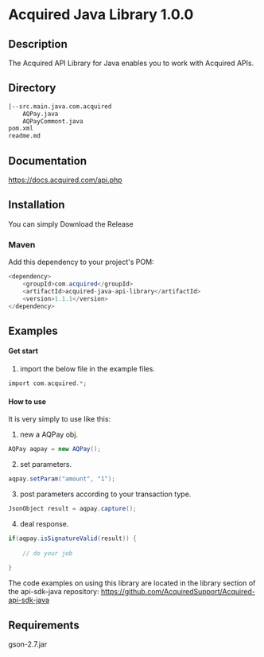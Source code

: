 # Acquired Java Library 1.0.0

## Description ##
The Acquired API Library for Java enables you to work with Acquired APIs.

## Directory ##
```html
|--src.main.java.com.acquired
    AQPay.java
    AQPayCommont.java
pom.xml
readme.md  
``` 

## Documentation  ##
https://docs.acquired.com/api.php

## Installation ##
You can simply Download the Release

### Maven ###
Add this dependency to your project's POM:
```java
<dependency>
    <groupId>com.acquired</groupId>
    <artifactId>acquired-java-api-library</artifactId>
    <version>1.1.1</version>	    
</dependency>
```



## Examples ##
#### Get start

1. import the below file in the example files.

```php
import com.acquired.*;
```

#### How to use
It is very simply to use like this:
1. new a AQPay obj.
```java
AQPay aqpay = new AQPay();
```
2. set parameters.
```java
aqpay.setParam("amount", "1");
```
3. post parameters according to your transaction type.
```java
JsonObject result = aqpay.capture();
```
4. deal response.
```java
if(aqpay.isSignatureValid(result)) {
    
    // do your job
    
}
```
The code examples on using this library are located in the library section of the api-sdk-java repository: https://github.com/AcquiredSupport/Acquired-api-sdk-java


## Requirements

gson-2.7.jar

